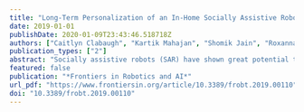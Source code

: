 ```yaml
---
title: "Long-Term Personalization of an In-Home Socially Assistive Robot for Children With Autism Spectrum Disorders"
date: 2019-01-01
publishDate: 2020-01-09T23:43:46.518718Z
authors: ["Caitlyn Clabaugh", "Kartik Mahajan", "Shomik Jain", "Roxanna Pakkar", "David Becerra", "Zhonghao Shi", "Eric Deng", "Rhianna Lee", "Gisele Ragusa", "Maja Matarić"]
publication_types: ["2"]
abstract: "Socially assistive robots (SAR) have shown great potential to augment the social and educational development of children with autism spectrum disorders (ASD). As SAR continues to substantiate itself as an effective enhancement to human intervention, researchers have sought to study its longitudinal impacts in real-world environments, including the home. Computational personalization stands out as a central computational challenge as it is necessary to enable SAR systems to adapt to each child's unique and changing needs. Toward that end, we formalized personalization as a hierarchical human robot learning framework (hHRL) consisting of five controllers (disclosure, promise, instruction, feedback, and inquiry) mediated by a meta-controller that utilized reinforcement learning to personalize instruction challenge levels and robot feedback based on each user's unique learning patterns. We instantiated and evaluated the approach in a study with 17 children with ASD, aged 3–7 years old, over month-long interventions in their homes. Our findings demonstrate that the fully autonomous SAR system was able to personalize its instruction and feedback over time to each child's proficiency. As a result, every child participant showed improvements in targeted skills and long-term retention of intervention content. Moreover, all child users were engaged for a majority of the intervention, and their families reported the SAR system to be useful and adaptable. In summary, our results show that autonomous, personalized SAR interventions are both feasible and effective in providing long-term in-home developmental support for children with diverse learning needs."
featured: false
publication: "*Frontiers in Robotics and AI*"
url_pdf: "https://www.frontiersin.org/article/10.3389/frobt.2019.00110"
doi: "10.3389/frobt.2019.00110"
---
```


